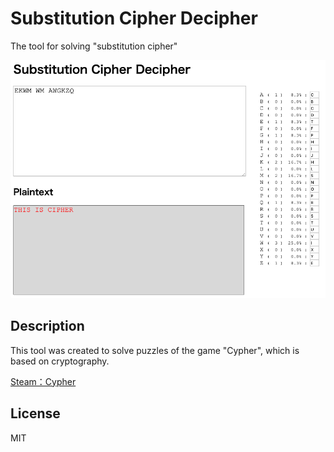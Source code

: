Substitution Cipher Decipher
===

The tool for solving "substitution cipher"

![image01.png](https://raw.githubusercontent.com/7ew1r/substitution-cipher-decipher/images/image01.png)

## Description

This tool was created to solve puzzles of the game "Cypher", which is based on cryptography.

[Steam：Cypher](https://store.steampowered.com/app/746710/Cypher/)

## License

MIT
